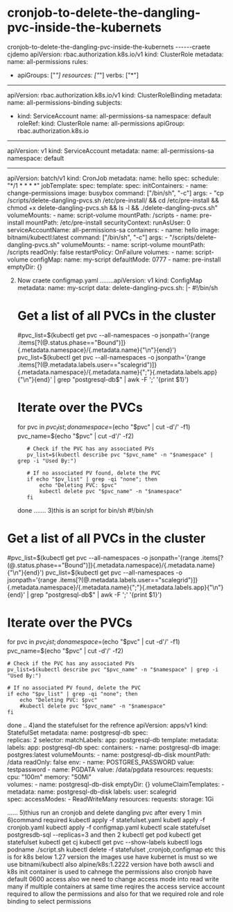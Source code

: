 # cronjob-to-delete-the-dangling-pvc-inside-the-kubernets
cronjob-to-delete-the-dangling-pvc-inside-the-kubernets
------craete cjdemo 
apiVersion: rbac.authorization.k8s.io/v1
kind: ClusterRole
metadata:
  name: all-permissions
rules:
- apiGroups: ["*"]
  resources: ["*"]
  verbs: ["*"]

---

apiVersion: rbac.authorization.k8s.io/v1
kind: ClusterRoleBinding
metadata:
  name: all-permissions-binding
subjects:
- kind: ServiceAccount
  name: all-permissions-sa
  namespace: default
roleRef:
  kind: ClusterRole
  name: all-permissions
  apiGroup: rbac.authorization.k8s.io

---

apiVersion: v1
kind: ServiceAccount
metadata:
  name: all-permissions-sa
  namespace: default

---

apiVersion: batch/v1
kind: CronJob
metadata:
  name: hello
spec:
  schedule: "*/1 * * * *"
  jobTemplate:
    spec:
      template:
        spec:
          initContainers:
          - name: change-permissions
            image: busybox
            command: ["/bin/sh", "-c"]
            args:
            - "cp /scripts/delete-dangling-pvcs.sh /etc/pre-install/ && cd /etc/pre-install && chmod +x delete-dangling-pvcs.sh && ls -l && ./delete-dangling-pvcs.sh"
            volumeMounts:
            - name: script-volume
              mountPath: /scripts
            - name: pre-install
              mountPath: /etc/pre-install
          securityContext:
            runAsUser: 0
          serviceAccountName: all-permissions-sa
          containers:
          - name: hello
            image: bitnami/kubectl:latest
            command: ["/bin/sh", "-c"]
            args:
            - "/scripts/delete-dangling-pvcs.sh"
            volumeMounts:
            - name: script-volume
              mountPath: /scripts
              readOnly: false
          restartPolicy: OnFailure
          volumes:
          - name: script-volume
            configMap:
              name: my-script
              defaultMode: 0777
          - name: pre-install
            emptyDir: {}

2) Now craete configmap.yaml
   ........apiVersion: v1
kind: ConfigMap
metadata:
  name: my-script
data:
  delete-dangling-pvcs.sh: |-
    #!/bin/sh

    # Get a list of all PVCs in the cluster
      #pvc_list=$(kubectl get pvc --all-namespaces -o jsonpath='{range .items[?(@.status.phase=="Bound")]}{.metadata.namespace}/{.metadata.name}{"\n"}{end}')
      pvc_list=$(kubectl get pvc --all-namespaces -o jsonpath='{range .items[?(@.metadata.labels.user=="scalegrid")]}{.metadata.namespace}/{.metadata.name}{";"}{.metadata.labels.app}{"\n"}{end}' | grep "postgresql-db$" | awk -F ';' '{print $1}')

      # Iterate over the PVCs
      for pvc in $pvc_list; do
          namespace=$(echo "$pvc" | cut -d'/' -f1)
          pvc_name=$(echo "$pvc" | cut -d'/' -f2)

          # Check if the PVC has any associated PVs
          pv_list=$(kubectl describe pvc "$pvc_name" -n "$namespace" | grep -i "Used By:")

          # If no associated PV found, delete the PVC
          if echo "$pv_list" | grep -qi "none"; then
              echo "Deleting PVC: $pvc"
              kubectl delete pvc "$pvc_name" -n "$namespace"
          fi
      done
.......
3)this is an script for bin/sh
#!/bin/sh

# Get a list of all PVCs in the cluster
#pvc_list=$(kubectl get pvc --all-namespaces -o jsonpath='{range .items[?(@.status.phase=="Bound")]}{.metadata.namespace}/{.metadata.name}{"\n"}{end}')
pvc_list=$(kubectl get pvc --all-namespaces -o jsonpath='{range .items[?(@.metadata.labels.user=="scalegrid")]}{.metadata.namespace}/{.metadata.name}{";"}{.metadata.labels.app}{"\n"}{end}' | grep "postgresql-db$" | awk -F ';' '{print $1}')

# Iterate over the PVCs
for pvc in $pvc_list; do
    namespace=$(echo "$pvc" | cut -d'/' -f1)
    pvc_name=$(echo "$pvc" | cut -d'/' -f2)

    # Check if the PVC has any associated PVs
    pv_list=$(kubectl describe pvc "$pvc_name" -n "$namespace" | grep -i "Used By:")

    # If no associated PV found, delete the PVC
    if echo "$pv_list" | grep -qi "none"; then
        echo "Deleting PVC: $pvc"
        #kubectl delete pvc "$pvc_name" -n "$namespace"
    fi
done
..
4)and the statefulset for the refrence 
apiVersion: apps/v1
kind: StatefulSet
metadata:
  name: postgresql-db
spec:     
  replicas: 2
  selector:
    matchLabels:
      app: postgresql-db
  template:
    metadata:
      labels:
        app: postgresql-db
    spec:
      containers:
        - name: postgresql-db
          image: postgres:latest
          volumeMounts:
            - name: postgresql-db-disk
              mountPath: /data
              readOnly: false
          env:
            - name: POSTGRES_PASSWORD
              value: testpassword
            - name: PGDATA
              value: /data/pgdata
          resources:
            requests:
              cpu: "100m"
              memory: "50Mi"    
      volumes:
        - name: postgresql-db-disk
          emptyDir: {}
  volumeClaimTemplates:
    - metadata:
        name: postgresql-db-disk
        labels:
          user: scalegrid     
      spec:
        accessModes:
          - ReadWriteMany
        resources:
          requests:
            storage: 1Gi

            
......
5)thius run an cronjob and delete dangling pvc after every 1 min 
6)command required 
kubectl apply -f statefulset.yaml
kubetl apply -f cronjob.yaml
kubectl apply -f configmap.yaml
kubectl scale statefulset postgresdb-sql --replicas=3   and then 2
kubectl get pod 
kubectl get statefulset 
kubectl get cj 
kubectl get pvc --show-labels
kubectl logs podname 
./script.sh
kubectl delete -f statefulset ,cronjob,configmap  etc
this is for k8s below 1.27 version 
the images use have kubernet is must so we use bitnami/kubectl
also alpine/k8s:1.2222 version have both awscli and k8s 
init container is used to cahnege the permissions also cronjob have default 0600 access 
also we need to change access mode into read write many if multiple containers at same time reqires the access 
service account required to allow the permissions and also for that we required role and role binding to select permissions 

